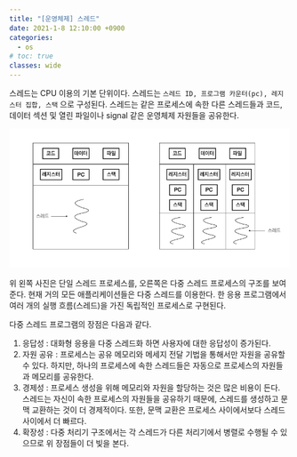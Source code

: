 ```yaml
---
title: "[운영체제] 스레드"
date: 2021-1-8 12:10:00 +0900
categories:
  - os
# toc: true
classes: wide
---
```


스레드는 CPU 이용의 기본 단위이다. 스레드는 `스레드 ID, 프로그램 카운터(pc), 레지스터 집합, 스택` 으로 구성된다. 스레드는 같은 프로세스에 속한 다른 스레드들과 코드, 데이터 섹션 및 열린 파일이나 signal 같은 운영체제 자원들을 공유한다.

![/assets/images/OS_스레드1.png](/assets/images/OS_스레드1.png)

위 왼쪽 사진은 단일 스레드 프로세스를, 오른쪽은 다중 스레드 프로세스의 구조를 보여준다. 현재 거의 모든 애플리케이션들은 다중 스레드를 이용한다. 한 응용 프로그램에서 여러 개의 실행 흐름(스레드)을 가진 독립적인 프로세스로 구현된다.

다중 스레드 프로그램의 장점은 다음과 같다.

1. 응답성 : 대화형 응용을 다중 스레드화 하면 사용자에 대한 응답성이 증가된다.
2. 자원 공유 : 프로세스는 공유 메모리와 메세지 전달 기법을 통해서만 자원을 공유할 수 있다. 하지만, 하나의 프로세스에 속한 스레드들은 자동으로 프로세스의 자원들과 메모리를 공유한다.
3. 경제성 : 프로세스 생성을 위해 메모리와 자원을 할당하는 것은 많은 비용이 든다. 스레드는 자신이 속한 프로세스의 자원들을 공유하기 때문에, 스레드를 생성하고 문맥 교환하는 것이 더 경제적이다. 또한, 문맥 교환은 프로세스 사이에서보다 스레드 사이에서 더 빠르다.
4. 확장성 : 다중 처리기 구조에서는 각 스레드가 다른 처리기에서 병렬로 수행될 수 있으므로 위 장점들이 더 빛을 본다.